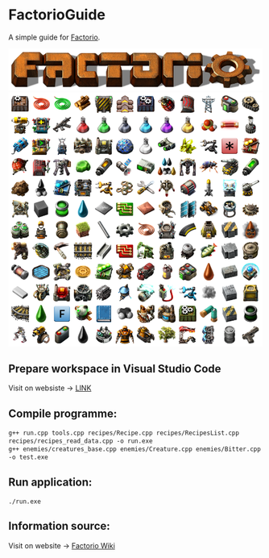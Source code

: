# FactorioGuide
A simple guide for [Factorio](https://www.factorio.com/).

![Game logo](img/factorio-logo.png)
![Game icons](img/hr-icons.png)

## Prepare workspace in Visual Studio Code
Visit on websiste -> [LINK](https://code.visualstudio.com/docs/cpp/config-mingw)

## Compile programme:

```
g++ run.cpp tools.cpp recipes/Recipe.cpp recipes/RecipesList.cpp recipes/recipes_read_data.cpp -o run.exe
g++ enemies/creatures_base.cpp enemies/Creature.cpp enemies/Bitter.cpp -o test.exe
```

## Run application:

```
./run.exe
```

## Information source:
Visit on website -> [Factorio Wiki](https://wiki.factorio.com/)



